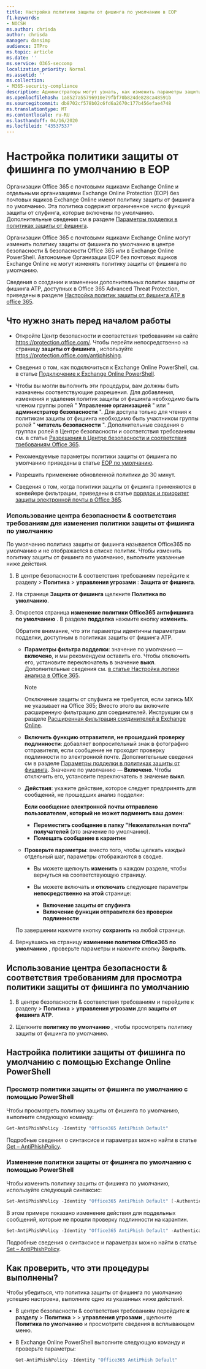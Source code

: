 ```yaml
---
title: Настройка политики защиты от фишинга по умолчанию в EOP
f1.keywords:
- NOCSH
ms.author: chrisda
author: chrisda
manager: dansimp
audience: ITPro
ms.topic: article
ms.date: ''
ms.service: O365-seccomp
localization_priority: Normal
ms.assetid: ''
ms.collection:
- M365-security-compliance
description: Администраторы могут узнать, как изменить параметры защиты от спуфинга, доступные в политике защиты от фишинга по умолчанию в организациях Office 365 с почтовыми ящиками Exchange Online.
ms.openlocfilehash: 1a8527a55796910e79fbf70b824de828ca48591b
ms.sourcegitcommit: db8702cf578b02c6fd6a2670c177b456efae4748
ms.translationtype: MT
ms.contentlocale: ru-RU
ms.lasthandoff: 04/16/2020
ms.locfileid: "43537537"
---
```

# <a name="configure-the-default-anti-phishing-policy-in-eop"></a>Настройка политики защиты от фишинга по умолчанию в EOP

Организации Office 365 с почтовыми ящиками Exchange Online и отдельными организациями Exchange Online Protection (EOP) без почтовых ящиков Exchange Online имеют политику защиты от фишинга по умолчанию. Эта политика содержит ограниченное число функций защиты от спуфинга, которые включены по умолчанию. Дополнительные сведения см в разделе [Параметры подделки в политиках защиты от фишинга](set-up-anti-phishing-policies.md#spoof-settings).

Организации Office 365 с почтовыми ящиками Exchange Online могут изменить политику защиты от фишинга по умолчанию в центре безопасности & безопасности Office 365 или в Exchange Online PowerShell. Автономные Организации EOP без почтовых ящиков Exchange Online не могут изменять политику защиты от фишинга по умолчанию.

Сведения о создании и изменении дополнительных политик защиты от фишинга ATP, доступных в Office 365 Advanced Threat Protection, приведены в разделе [Настройка политик защиты от фишинга ATP в office 365](configure-atp-anti-phishing-policies.md).

## <a name="what-do-you-need-to-know-before-you-begin"></a>Что нужно знать перед началом работы

- Откройте Центр безопасности и соответствия требованиям на сайте <https://protection.office.com/>. Чтобы перейти непосредственно на страницу **защиты от фишинга** , используйте <https://protection.office.com/antiphishing>.

- Сведения о том, как подключиться к Exchange Online PowerShell, см. в статье [Подключение к Exchange Online PowerShell](https://docs.microsoft.com/powershell/exchange/exchange-online/connect-to-exchange-online-powershell/connect-to-exchange-online-powershell).

- Чтобы вы могли выполнить эти процедуры, вам должны быть назначены соответствующие разрешения. Для добавления, изменения и удаления политик защиты от фишинга необходимо быть членом группы ролей " **Управление организацией** " или " **администратор безопасности** ". Для доступа только для чтения к политикам защиты от фишинга необходимо быть участником группы ролей " **читатель безопасности** ". Дополнительные сведения о группах ролей в Центре безопасности и соответствия требованиям см. в статье [Разрешения в Центре безопасности и соответствия требованиям Office 365](permissions-in-the-security-and-compliance-center.md).

- Рекомендуемые параметры политики защиты от фишинга по умолчанию приведены в статье [EOP по умолчанию](recommended-settings-for-eop-and-office365-atp.md#eop-default-anti-phishing-policy-settings).

- Разрешить применение обновленной политики до 30 минут.

- Сведения о том, когда политики защиты от фишинга применяются в конвейере фильтрации, приведены в статье [порядок и приоритет защиты электронной почты в Office 365](how-policies-and-protections-are-combined.md).

### <a name="use-the-security--compliance-center-to-modify-the-default-anti-phishing-policy"></a>Использование центра безопасности & соответствия требованиям для изменения политики защиты от фишинга по умолчанию

По умолчанию политика защиты от фишинга называется Office365 по умолчанию и не отображается в списке политик. Чтобы изменить политику защиты от фишинга по умолчанию, выполните указанные ниже действия.

1. В центре безопасности & соответствия требованиям перейдите к разделу \> **Политика** \> **управления угрозами** : **Защита от фишинга**.

2. На странице **Защита от фишинга** щелкните **Политика по умолчанию**.

3. Откроется страница **изменение политики Office365 антифишинга по умолчанию** . В разделе **подделка** нажмите кнопку **изменить**.

   Обратите внимание, что эти параметры идентичны параметрам подделки, доступным в политиках защиты от фишинга ATP.

   - **Параметры фильтра подделки**: значение по умолчанию — **включено**, и мы рекомендуем оставить его. Чтобы отключить его, установите переключатель в значение **выкл**. Дополнительные сведения см. [в статье Настройка логики анализа в Office 365](learn-about-spoof-intelligence.md).

     > [!NOTE]
     > Отключение защиты от спуфинга не требуется, если запись MX не указывает на Office 365; Вместо этого вы включите расширенную фильтрацию для соединителей. Инструкции см в разделе [Расширенная фильтрация соединителей в Exchange Online](https://docs.microsoft.com/Exchange/mail-flow-best-practices/use-connectors-to-configure-mail-flow/enhanced-filtering-for-connectors).

   - **Включить функцию отправителя, не прошедший проверку подлинности**: добавляет вопросительный знак в фотографию отправителя, если сообщение не проходит проверку подлинности по электронной почте. Дополнительные сведения см в разделе [Параметры подделки в политиках защиты от фишинга](set-up-anti-phishing-policies.md#spoof-settings). Значение по умолчанию — **Включено**. Чтобы отключить его, установите переключатель в значение **выкл**.

   - **Действия**: укажите действие, которое следует предпринять для сообщений, не прошедших анализ подделки:

     **Если сообщение электронной почты отправлено пользователем, который не может подменить ваш домен**:

     - **Переместить сообщение в папку "Нежелательная почта" получателей** (это значение по умолчанию).
     - **Помещать сообщение в карантин**

   - **Проверьте параметры**: вместо того, чтобы щелкать каждый отдельный шаг, параметры отображаются в сводке.

     - Вы можете щелкнуть **изменить** в каждом разделе, чтобы вернуться на соответствующую страницу.
     - Вы можете включать и **отключать** следующие параметры **непосредственно на этой** странице:

       - **Включение защиты от спуфинга**
       - **Включение функции отправителя без проверки подлинности**

   По завершении нажмите кнопку **сохранить** на любой странице.

4. Вернувшись на страницу **изменение политики Office365 по умолчанию** , проверьте параметры и нажмите кнопку **Закрыть**.

## <a name="use-the-security--compliance-center-to-view-the-default-anti-phishing-policy"></a>Использование центра безопасности & соответствия требованиям для просмотра политики защиты от фишинга по умолчанию

1. В центре безопасности & соответствия требованиям и перейдите к разделу \> **Политика** \> **управления угрозами** для **защиты от фишинга ATP**.

2. Щелкните **политику по умолчанию** , чтобы просмотреть политику защиты от фишинга по умолчанию.

## <a name="use-exchange-online-powershell-to-configure-the-default-anti-phishing-policy"></a>Настройка политики защиты от фишинга по умолчанию с помощью Exchange Online PowerShell

### <a name="use-powershell-to-view-the-default-anti-phish-policy"></a>Просмотр политики защиты от фишинга по умолчанию с помощью PowerShell

Чтобы просмотреть политику защиты от фишинга по умолчанию, выполните следующую команду:

```PowerShell
Get-AntiPhishPolicy -Identity "Office365 AntiPhish Default"
```

Подробные сведения о синтаксисе и параметрах можно найти в статье [Get – AntiPhishPolicy](https://docs.microsoft.com/powershell/module/exchange/advanced-threat-protection/Get-AntiPhishPolicy).

### <a name="use-powershell-to-modify-the-default-anti-phish-policy"></a>Изменение политики защиты от фишинга по умолчанию с помощью PowerShell

Чтобы изменить политику защиты от фишинга по умолчанию, используйте следующий синтаксис:

```powershell
Set-AntiPhishPolicy -Identity "Office365 AntiPhish Default" [-AuthenticationFailAction <MoveToJmf | Quarantine>] [-EnableAntispoofEnforcement <$true | $false>] [-EnableUnauthenticatedSender <$true | $false>]
```

В этом примере показано изменение действия для поддельных сообщений, которые не прошли проверку подлинности на карантин.

```powershell
Set-AntiPhishPolicy -Identity "Office365 AntiPhish Default" -AuthenticationFailAction Quarantine
```

Подробные сведения о синтаксисе и параметрах можно найти в статье [Set – AntiPhishPolicy](https://docs.microsoft.com/powershell/module/exchange/advanced-threat-protection/Set-AntiPhishPolicy).

## <a name="how-do-you-know-these-procedures-worked"></a>Как проверить, что эти процедуры выполнены?

Чтобы убедиться, что политика защиты от фишинга по умолчанию успешно настроена, выполните одно из указанных ниже действий.

- В центре безопасности & соответствия требованиям перейдите **к разделу** \> **Политика** \> \> **управления угрозами** , щелкните **Политика по умолчанию** и просмотрите сведения в всплывающем меню.

- В Exchange Online PowerShell выполните следующую команду и проверьте параметры:

  ```PowerShell
  Get-AntiPhishPolicy -Identity "Office365 AntiPhish Default"
  ```
